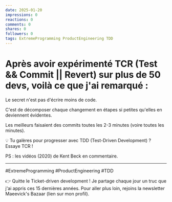 ```yaml
---
date: 2025-01-20
impressions: 0
reactions: 0
comments: 0
shares: 0
followers: 0
tags: ExtremeProgramming ProductEngineering TDD
---
```


# Après avoir expérimenté TCR (Test && Commit || Revert) sur plus de 50 devs, voilà ce que j'ai remarqué :

Le secret n'est pas d'écrire moins de code.

C'est de décomposer chaque changement en étapes si petites qu'elles en deviennent évidentes.

Les meilleurs faisaient des commits toutes les 2-3 minutes (voire toutes les minutes).

💡 Tu galères pour progresser avec TDD (Test-Driven Development) ? Essaye TCR !

PS : les vidéos (2020) de Kent Beck en commentaire.

---

#ExtremeProgramming #ProductEngineering #TDD

👉 Quitte le Ticket-driven development !
Je partage chaque jour un truc que j'ai appris ces 15 dernières années.
Pour aller plus loin, rejoins la newsletter Maeevick's Bazaar (lien sur mon profil).
